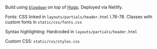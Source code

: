Build using [`blogdown`](https://bookdown.org/yihui/blogdown/) on top of [Hugo](https://gohugo.io/). 
Deployed via Netlify.

Fonts: CSS linked in `layouts/partials/header.html` l.76-78. Classes with custom fonts in `static/css/fonts.css`

Syntax highlighting: Hardcoded in `layouts/partials/header.html`

Custom CSS: `static/css/styles.css`
